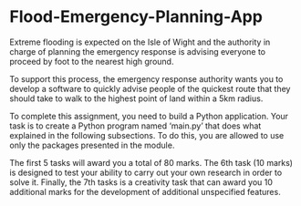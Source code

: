 # Flood-Emergency-Planning-App
Extreme flooding is expected on the Isle of Wight and the authority in charge of planning the emergency response is advising everyone to proceed by foot to
the nearest high ground.

To support this process, the emergency response authority wants you to develop a software to quickly advise people of the quickest route that they should take
to walk to the highest point of land within a 5km radius.

To complete this assignment, you need to build a Python application. Your task is to create a Python program named ‘main.py’ that does what explained
in the following subsections. To do this, you are allowed to use only the packages presented in the module.

The first 5 tasks will award you a total of 80 marks. The 6th task (10 marks) is designed to test your ability to carry out your own research in order to solve
it. Finally, the 7th tasks is a creativity task that can award you 10 additional marks for the development of additional unspecified features.

